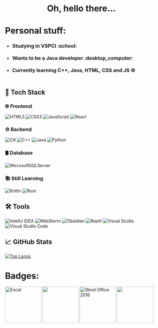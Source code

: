 <h1 align="center">  Oh, hello there... </h1>
<h1>Personal stuff:</h1>
<ul>
<h3>
  <li>Studying in VSPCI :school:</li><br>
  <li>Wants to be a Java developer :desktop_computer:</li><br>
  <li>Currently learning C++, Java, HTML, CSS and JS ⚙</li> <br>
 </h3>
 </ul>

## 🚀 Tech Stack

### 🌐 Frontend
  ![HTML5](https://img.shields.io/badge/html5-%23E34F26.svg?style=for-the-badge&logo=html5&logoColor=white)
  ![CSS3](https://img.shields.io/badge/css3-%231572B6.svg?style=for-the-badge&logo=css3&logoColor=white)
  ![JavaScript](https://img.shields.io/badge/javascript-%23323330.svg?style=for-the-badge&logo=javascript&logoColor=%23F7DF1E)
  ![React](https://img.shields.io/badge/react-%2320232a.svg?style=for-the-badge&logo=react&logoColor=%2361DAFB)

### ⚙️ Backend
  ![C#](https://img.shields.io/badge/c%23-%23239120.svg?style=for-the-badge&logo=csharp&logoColor=white)
  ![C++](https://img.shields.io/badge/c++-%2300599C.svg?style=for-the-badge&logo=c%2B%2B&logoColor=white)
  ![Java](https://img.shields.io/badge/java-%23ED8B00.svg?style=for-the-badge&logo=openjdk&logoColor=white)
  ![Python](https://img.shields.io/badge/python-3670A0?style=for-the-badge&logo=python&logoColor=ffdd54)

### 🛢️ Database
  ![MicrosoftSQLServer](https://img.shields.io/badge/Microsoft%20SQL%20Server-CC2927?style=for-the-badge&logo=microsoft%20sql%20server&logoColor=white)

### 📚 Still Learning
  ![Kotlin](https://img.shields.io/badge/kotlin-%237F52FF.svg?style=for-the-badge&logo=kotlin&logoColor=white)
  ![Rust](https://img.shields.io/badge/rust-%23000000.svg?style=for-the-badge&logo=rust&logoColor=white)

## 🛠️ Tools
  ![IntelliJ IDEA](https://img.shields.io/badge/IntelliJIDEA-000000.svg?style=for-the-badge&logo=intellij-idea&logoColor=white)
  ![WebStorm](https://img.shields.io/badge/webstorm-143?style=for-the-badge&logo=webstorm&logoColor=white&color=black)
  ![Obsidian](https://img.shields.io/badge/Obsidian-%23483699.svg?style=for-the-badge&logo=obsidian&logoColor=white)
  ![Replit](https://img.shields.io/badge/Replit-DD1200?style=for-the-badge&logo=Replit&logoColor=white)
  ![Visual Studio](https://img.shields.io/badge/Visual%20Studio-5C2D91.svg?style=for-the-badge&logo=visual-studio&logoColor=white)
  ![Visual Studio Code](https://img.shields.io/badge/Visual%20Studio%20Code-0078d7.svg?style=for-the-badge&logo=visual-studio-code&logoColor=white)

## 📈 GitHub Stats

[![Top Langs](https://github-readme-stats.vercel.app/api/top-langs/?username=kkdinev20)](https://github.com/anuraghazra/github-readme-stats)

<h1>Badges:</h1>
 <img align="left" alt="Excel" width="120px" src="https://images.credly.com/size/340x340/images/b9912ce7-7c17-40bc-afbb-ca4251ea1416/MOS_Word.png" >
 <img align="left"  width="120px" src="https://images.credly.com/images/d0790dc7-5127-4262-a492-1b60030b0114/MOS_Excel.png">
 <img align="left" alt="Word Office 2016" width="120px" src="https://images.credly.com/size/340x340/images/241488f4-9110-41aa-804e-51a8f8ba430d/MTA-Introduction_to_Programming_Using_HTML_and_CSS-600x600.png">
<img align="left"  width="120px" src="https://images.credly.com/size/680x680/images/ef99b79e-fd54-4eb5-b2a4-bf17e92a4837/ITS-Badges_JavaScript_1200px.png">
